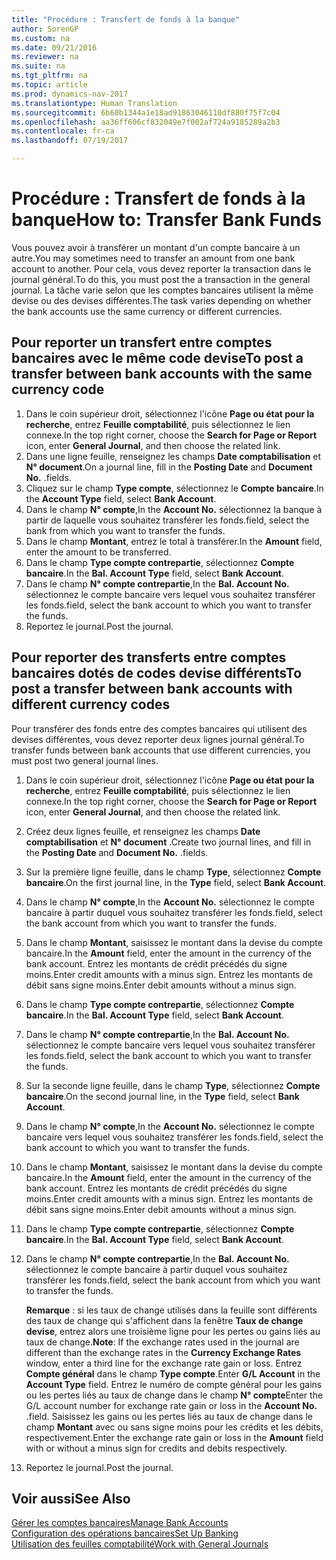 ```yaml
---
title: "Procédure : Transfert de fonds à la banque"
author: SorenGP
ms.custom: na
ms.date: 09/21/2016
ms.reviewer: na
ms.suite: na
ms.tgt_pltfrm: na
ms.topic: article
ms.prod: dynamics-nav-2017
ms.translationtype: Human Translation
ms.sourcegitcommit: 6b60b1344a1e18ad91863046110df880f75f7c04
ms.openlocfilehash: aa36ff606cf832049e7f002af724a9185289a2b3
ms.contentlocale: fr-ca
ms.lasthandoff: 07/19/2017

---
```


# <a name="how-to-transfer-bank-funds"></a><span data-ttu-id="e6d17-102">Procédure : Transfert de fonds à la banque</span><span class="sxs-lookup"><span data-stu-id="e6d17-102">How to: Transfer Bank Funds</span></span>
<span data-ttu-id="e6d17-103">Vous pouvez avoir à transférer un montant d'un compte bancaire à un autre.</span><span class="sxs-lookup"><span data-stu-id="e6d17-103">You may sometimes need to transfer an amount from one bank account to another.</span></span> <span data-ttu-id="e6d17-104">Pour cela, vous devez reporter la transaction dans le journal général.</span><span class="sxs-lookup"><span data-stu-id="e6d17-104">To do this, you must post the a transaction in the general journal.</span></span> <span data-ttu-id="e6d17-105">La tâche varie selon que les comptes bancaires utilisent la même devise ou des devises différentes.</span><span class="sxs-lookup"><span data-stu-id="e6d17-105">The task varies depending on whether the bank accounts use the same currency or different currencies.</span></span>

## <a name="to-post-a-transfer-between-bank-accounts-with-the-same-currency-code"></a><span data-ttu-id="e6d17-106">Pour reporter un transfert entre comptes bancaires avec le même code devise</span><span class="sxs-lookup"><span data-stu-id="e6d17-106">To post a transfer between bank accounts with the same currency code</span></span>
1. <span data-ttu-id="e6d17-107">Dans le coin supérieur droit, sélectionnez l'icône **Page ou état pour la recherche**, entrez **Feuille comptabilité**, puis sélectionnez le lien connexe.</span><span class="sxs-lookup"><span data-stu-id="e6d17-107">In the top right corner, choose the **Search for Page or Report** icon, enter **General Journal**, and then choose the related link.</span></span>
2. <span data-ttu-id="e6d17-108">Dans une ligne feuille, renseignez les champs **Date comptabilisation** et **N° document**.</span><span class="sxs-lookup"><span data-stu-id="e6d17-108">On a journal line, fill in the **Posting Date** and **Document No.**</span></span> <span data-ttu-id="e6d17-109">.</span><span class="sxs-lookup"><span data-stu-id="e6d17-109">fields.</span></span>
3. <span data-ttu-id="e6d17-110">Cliquez sur le champ **Type compte**, sélectionnez le **Compte bancaire**.</span><span class="sxs-lookup"><span data-stu-id="e6d17-110">In the **Account Type** field, select **Bank Account**.</span></span>
4. <span data-ttu-id="e6d17-111">Dans le champ **N° compte**,</span><span class="sxs-lookup"><span data-stu-id="e6d17-111">In the **Account No.**</span></span> <span data-ttu-id="e6d17-112">sélectionnez la banque à partir de laquelle vous souhaitez transférer les fonds.</span><span class="sxs-lookup"><span data-stu-id="e6d17-112">field, select the bank from which you want to transfer the funds.</span></span>
5. <span data-ttu-id="e6d17-113">Dans le champ **Montant**, entrez le total à transférer.</span><span class="sxs-lookup"><span data-stu-id="e6d17-113">In the **Amount** field, enter the amount to be transferred.</span></span>
6. <span data-ttu-id="e6d17-114">Dans le champ **Type compte contrepartie**, sélectionnez **Compte bancaire**.</span><span class="sxs-lookup"><span data-stu-id="e6d17-114">In the **Bal. Account Type** field, select **Bank Account**.</span></span>
7. <span data-ttu-id="e6d17-115">Dans le champ **N° compte contrepartie**,</span><span class="sxs-lookup"><span data-stu-id="e6d17-115">In the **Bal. Account No.**</span></span> <span data-ttu-id="e6d17-116">sélectionnez le compte bancaire vers lequel vous souhaitez transférer les fonds.</span><span class="sxs-lookup"><span data-stu-id="e6d17-116">field, select the bank account to which you want to transfer the funds.</span></span>
8. <span data-ttu-id="e6d17-117">Reportez le journal.</span><span class="sxs-lookup"><span data-stu-id="e6d17-117">Post the journal.</span></span>

## <a name="to-post-a-transfer-between-bank-accounts-with-different-currency-codes"></a><span data-ttu-id="e6d17-118">Pour reporter des transferts entre comptes bancaires dotés de codes devise différents</span><span class="sxs-lookup"><span data-stu-id="e6d17-118">To post a transfer between bank accounts with different currency codes</span></span>
<span data-ttu-id="e6d17-119">Pour transférer des fonds entre des comptes bancaires qui utilisent des devises différentes, vous devez reporter deux lignes journal général.</span><span class="sxs-lookup"><span data-stu-id="e6d17-119">To transfer funds between bank accounts that use different currencies, you must post two general journal lines.</span></span>

1. <span data-ttu-id="e6d17-120">Dans le coin supérieur droit, sélectionnez l'icône **Page ou état pour la recherche**, entrez **Feuille comptabilité**, puis sélectionnez le lien connexe.</span><span class="sxs-lookup"><span data-stu-id="e6d17-120">In the top right corner, choose the **Search for Page or Report** icon, enter **General Journal**, and then choose the related link.</span></span>
2. <span data-ttu-id="e6d17-121">Créez deux lignes feuille, et renseignez les champs **Date comptabilisation** et **N° document** .</span><span class="sxs-lookup"><span data-stu-id="e6d17-121">Create two journal lines, and fill in the **Posting Date** and **Document No.**</span></span> <span data-ttu-id="e6d17-122">.</span><span class="sxs-lookup"><span data-stu-id="e6d17-122">fields.</span></span>
3. <span data-ttu-id="e6d17-123">Sur la première ligne feuille, dans le champ **Type**, sélectionnez **Compte bancaire**.</span><span class="sxs-lookup"><span data-stu-id="e6d17-123">On the first journal line, in the **Type** field, select **Bank Account**.</span></span>
4. <span data-ttu-id="e6d17-124">Dans le champ **N° compte**,</span><span class="sxs-lookup"><span data-stu-id="e6d17-124">In the **Account No.**</span></span> <span data-ttu-id="e6d17-125">sélectionnez le compte bancaire à partir duquel vous souhaitez transférer les fonds.</span><span class="sxs-lookup"><span data-stu-id="e6d17-125">field, select the bank account from which you want to transfer the funds.</span></span>
5. <span data-ttu-id="e6d17-126">Dans le champ **Montant**, saisissez le montant dans la devise du compte bancaire.</span><span class="sxs-lookup"><span data-stu-id="e6d17-126">In the **Amount** field, enter the amount in the currency of the bank account.</span></span> <span data-ttu-id="e6d17-127">Entrez les montants de crédit précédés du signe moins.</span><span class="sxs-lookup"><span data-stu-id="e6d17-127">Enter credit amounts with a minus sign.</span></span> <span data-ttu-id="e6d17-128">Entrez les montants de débit sans signe moins.</span><span class="sxs-lookup"><span data-stu-id="e6d17-128">Enter debit amounts without a minus sign.</span></span>
6. <span data-ttu-id="e6d17-129">Dans le champ **Type compte contrepartie**, sélectionnez **Compte bancaire**.</span><span class="sxs-lookup"><span data-stu-id="e6d17-129">In the **Bal. Account Type** field, select **Bank Account**.</span></span>
7. <span data-ttu-id="e6d17-130">Dans le champ **N° compte contrepartie**,</span><span class="sxs-lookup"><span data-stu-id="e6d17-130">In the **Bal. Account No.**</span></span> <span data-ttu-id="e6d17-131">sélectionnez le compte bancaire vers lequel vous souhaitez transférer les fonds.</span><span class="sxs-lookup"><span data-stu-id="e6d17-131">field, select the bank account to which you want to transfer the funds.</span></span>
8. <span data-ttu-id="e6d17-132">Sur la seconde ligne feuille, dans le champ **Type**, sélectionnez **Compte bancaire**.</span><span class="sxs-lookup"><span data-stu-id="e6d17-132">On the second journal line, in the **Type** field, select **Bank Account**.</span></span>
9. <span data-ttu-id="e6d17-133">Dans le champ **N° compte**,</span><span class="sxs-lookup"><span data-stu-id="e6d17-133">In the **Account No.**</span></span> <span data-ttu-id="e6d17-134">sélectionnez le compte bancaire vers lequel vous souhaitez transférer les fonds.</span><span class="sxs-lookup"><span data-stu-id="e6d17-134">field, select the bank account to which you want to transfer the funds.</span></span>
10. <span data-ttu-id="e6d17-135">Dans le champ **Montant**, saisissez le montant dans la devise du compte bancaire.</span><span class="sxs-lookup"><span data-stu-id="e6d17-135">In the **Amount** field, enter the amount in the currency of the bank account.</span></span> <span data-ttu-id="e6d17-136">Entrez les montants de crédit précédés du signe moins.</span><span class="sxs-lookup"><span data-stu-id="e6d17-136">Enter credit amounts with a minus sign.</span></span> <span data-ttu-id="e6d17-137">Entrez les montants de débit sans signe moins.</span><span class="sxs-lookup"><span data-stu-id="e6d17-137">Enter debit amounts without a minus sign.</span></span>
11. <span data-ttu-id="e6d17-138">Dans le champ **Type compte contrepartie**, sélectionnez **Compte bancaire**.</span><span class="sxs-lookup"><span data-stu-id="e6d17-138">In the **Bal. Account Type** field, select **Bank Account**.</span></span>  
12. <span data-ttu-id="e6d17-139">Dans le champ **N° compte contrepartie**,</span><span class="sxs-lookup"><span data-stu-id="e6d17-139">In the **Bal. Account No.**</span></span> <span data-ttu-id="e6d17-140">sélectionnez le compte bancaire à partir duquel vous souhaitez transférer les fonds.</span><span class="sxs-lookup"><span data-stu-id="e6d17-140">field, select the bank account from which you want to transfer the funds.</span></span>

    <span data-ttu-id="e6d17-141">**Remarque** : si les taux de change utilisés dans la feuille sont différents des taux de change qui s'affichent dans la fenêtre **Taux de change devise**, entrez alors une troisième ligne pour les pertes ou gains liés au taux de change.</span><span class="sxs-lookup"><span data-stu-id="e6d17-141">**Note**: If the exchange rates used in the journal are different than the exchange rates in the **Currency Exchange Rates** window, enter a third line for the exchange rate gain or loss.</span></span> <span data-ttu-id="e6d17-142">Entrez **Compte général** dans le champ **Type compte**.</span><span class="sxs-lookup"><span data-stu-id="e6d17-142">Enter **G/L Account** in the **Account Type** field.</span></span> <span data-ttu-id="e6d17-143">Entrez le numéro de compte général pour les gains ou les pertes liés au taux de change dans le champ **N° compte**</span><span class="sxs-lookup"><span data-stu-id="e6d17-143">Enter the G/L account number for exchange rate gain or loss in the **Account No.**</span></span> <span data-ttu-id="e6d17-144">.</span><span class="sxs-lookup"><span data-stu-id="e6d17-144">field.</span></span> <span data-ttu-id="e6d17-145">Saisissez les gains ou les pertes liés au taux de change dans le champ **Montant** avec ou sans signe moins pour les crédits et les débits, respectivement.</span><span class="sxs-lookup"><span data-stu-id="e6d17-145">Enter the exchange rate gain or loss in the **Amount** field with or without a minus sign for credits and debits respectively.</span></span>
13. <span data-ttu-id="e6d17-146">Reportez le journal.</span><span class="sxs-lookup"><span data-stu-id="e6d17-146">Post the journal.</span></span>

## <a name="see-also"></a><span data-ttu-id="e6d17-147">Voir aussi</span><span class="sxs-lookup"><span data-stu-id="e6d17-147">See Also</span></span>  
[<span data-ttu-id="e6d17-148">Gérer les comptes bancaires</span><span class="sxs-lookup"><span data-stu-id="e6d17-148">Manage Bank Accounts</span></span>](bank-manage-bank-accounts.md)  
[<span data-ttu-id="e6d17-149">Configuration des opérations bancaires</span><span class="sxs-lookup"><span data-stu-id="e6d17-149">Set Up Banking</span></span>](bank-setup-banking.md)  
[<span data-ttu-id="e6d17-150">Utilisation des feuilles comptabilité</span><span class="sxs-lookup"><span data-stu-id="e6d17-150">Work with General Journals</span></span>](ui-work-general-journals.md)

